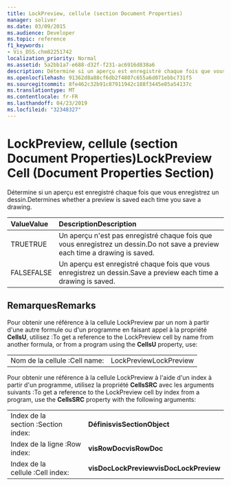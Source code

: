 ```yaml
---
title: LockPreview, cellule (section Document Properties)
manager: soliver
ms.date: 03/09/2015
ms.audience: Developer
ms.topic: reference
f1_keywords:
- Vis_DSS.chm82251742
localization_priority: Normal
ms.assetid: 5a2bb1a7-e688-d32f-f231-ac6916d838a6
description: Détermine si un aperçu est enregistré chaque fois que vous enregistrez un dessin.
ms.openlocfilehash: 91362d8a88cf6db2f4807c655a6d071ebbc731f5
ms.sourcegitcommit: 8fe462c32b91c87911942c188f3445e85a54137c
ms.translationtype: MT
ms.contentlocale: fr-FR
ms.lasthandoff: 04/23/2019
ms.locfileid: "32348327"
---
```

# <a name="lockpreview-cell-document-properties-section"></a><span data-ttu-id="bb5c3-103">LockPreview, cellule (section Document Properties)</span><span class="sxs-lookup"><span data-stu-id="bb5c3-103">LockPreview Cell (Document Properties Section)</span></span>

<span data-ttu-id="bb5c3-104">Détermine si un aperçu est enregistré chaque fois que vous enregistrez un dessin.</span><span class="sxs-lookup"><span data-stu-id="bb5c3-104">Determines whether a preview is saved each time you save a drawing.</span></span>
  
|<span data-ttu-id="bb5c3-105">**Value**</span><span class="sxs-lookup"><span data-stu-id="bb5c3-105">**Value**</span></span>|<span data-ttu-id="bb5c3-106">**Description**</span><span class="sxs-lookup"><span data-stu-id="bb5c3-106">**Description**</span></span>|
|:-----|:-----|
| <span data-ttu-id="bb5c3-107">TRUE</span><span class="sxs-lookup"><span data-stu-id="bb5c3-107">TRUE</span></span>  <br/> | <span data-ttu-id="bb5c3-108">Un aperçu n'est pas enregistré chaque fois que vous enregistrez un dessin.</span><span class="sxs-lookup"><span data-stu-id="bb5c3-108">Do not save a preview each time a drawing is saved.</span></span>  <br/> |
| <span data-ttu-id="bb5c3-109">FALSE</span><span class="sxs-lookup"><span data-stu-id="bb5c3-109">FALSE</span></span>  <br/> | <span data-ttu-id="bb5c3-110">Un aperçu est enregistré chaque fois que vous enregistrez un dessin.</span><span class="sxs-lookup"><span data-stu-id="bb5c3-110">Save a preview each time a drawing is saved.</span></span>  <br/> |
   
## <a name="remarks"></a><span data-ttu-id="bb5c3-111">Remarques</span><span class="sxs-lookup"><span data-stu-id="bb5c3-111">Remarks</span></span>

<span data-ttu-id="bb5c3-112">Pour obtenir une référence à la cellule LockPreview par un nom à partir d'une autre formule ou d'un programme en faisant appel à la propriété **CellsU**, utilisez :</span><span class="sxs-lookup"><span data-stu-id="bb5c3-112">To get a reference to the LockPreview cell by name from another formula, or from a program using the **CellsU** property, use:</span></span> 
  
|||
|:-----|:-----|
| <span data-ttu-id="bb5c3-113">Nom de la cellule :</span><span class="sxs-lookup"><span data-stu-id="bb5c3-113">Cell name:</span></span>  <br/> | <span data-ttu-id="bb5c3-114">LockPreview</span><span class="sxs-lookup"><span data-stu-id="bb5c3-114">LockPreview</span></span>  <br/> |
   
<span data-ttu-id="bb5c3-115">Pour obtenir une référence à la cellule LockPreview à l'aide d'un index à partir d'un programme, utilisez la propriété **CellsSRC** avec les arguments suivants :</span><span class="sxs-lookup"><span data-stu-id="bb5c3-115">To get a reference to the LockPreview cell by index from a program, use the **CellsSRC** property with the following arguments:</span></span> 
  
|||
|:-----|:-----|
| <span data-ttu-id="bb5c3-116">Index de la section :</span><span class="sxs-lookup"><span data-stu-id="bb5c3-116">Section index:</span></span>  <br/> |<span data-ttu-id="bb5c3-117">**Définis**</span><span class="sxs-lookup"><span data-stu-id="bb5c3-117">**visSectionObject**</span></span> <br/> |
| <span data-ttu-id="bb5c3-118">Index de la ligne :</span><span class="sxs-lookup"><span data-stu-id="bb5c3-118">Row index:</span></span>  <br/> |<span data-ttu-id="bb5c3-119">**visRowDoc**</span><span class="sxs-lookup"><span data-stu-id="bb5c3-119">**visRowDoc**</span></span> <br/> |
| <span data-ttu-id="bb5c3-120">Index de la cellule :</span><span class="sxs-lookup"><span data-stu-id="bb5c3-120">Cell index:</span></span>  <br/> |<span data-ttu-id="bb5c3-121">**visDocLockPreview**</span><span class="sxs-lookup"><span data-stu-id="bb5c3-121">**visDocLockPreview**</span></span> <br/> |
   

